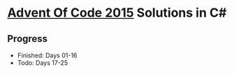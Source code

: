 # [Advent Of Code 2015](https://adventofcode.com/2015) Solutions in C#

## Progress

- Finished: Days 01-16
- Todo: Days 17-25
